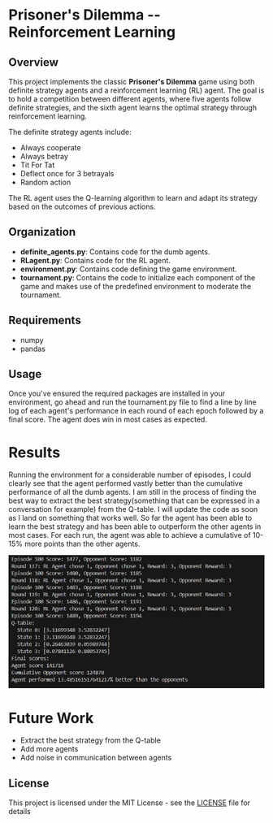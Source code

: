 # Prisoner's Dilemma -- Reinforcement Learning

## Overview
This project implements the classic **Prisoner's Dilemma** game using both definite strategy agents and a reinforcement learning (RL) agent. The goal is to hold a competition between different agents, where five agents follow definite strategies, and the sixth agent learns the optimal strategy through reinforcement learning.

The definite strategy agents include:
- Always cooperate
- Always betray
- Tit For Tat
- Deflect once for 3 betrayals
- Random action

The RL agent uses the Q-learning algorithm to learn and adapt its strategy based on the outcomes of previous actions.

## Organization
- **definite_agents.py**: Contains code for the dumb agents.
- **RLagent.py**: Contains code for the RL agent.
- **environment.py**: Contains code defining the game environment.
- **tournament.py**: Contains the code to initialize each component of the game and makes use of the predefined environment to moderate the tournament.

## Requirements
- numpy
- pandas

## Usage
Once you've ensured the required packages are installed in your environment, go ahead and run the tournament.py file to find a line by line log of each agent's performance in each round of each epoch followed by a final score. The agent does win in most cases as expected.

# Results
Running the environment for a considerable number of episodes, I could clearly see that the agent performed vastly better than the cumulative performance of all the dumb agents. I am still in the process of finding the best way to extract the best strategy(something that can be expressed in a conversation for example) from the Q-table. I will update the code as soon as I land on something that works well. So far the agent has been able to learn the best strategy and has been able to outperform the other agents in most cases. For each run, the agent was able to achieve a cumulative of 10-15% more points than the other agents.

![Results](./results.png)

# Future Work
- Extract the best strategy from the Q-table
- Add more agents
- Add noise in communication between agents

## License
This project is licensed under the MIT License - see the [LICENSE](./LICENSE) file for details


